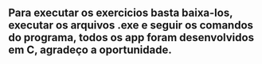 ## Para executar os exercicios basta baixa-los, executar os arquivos .exe e seguir os comandos do programa, todos os app foram desenvolvidos em C, agradeço a oportunidade.
